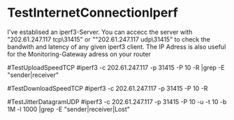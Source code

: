 # TestInternetConnectionIperf

I've establised an iperf3-Server. You can accecc the server with "202.61.247.117 tcp\31415" or ""202.61.247.117 udp\31415" to check the bandwith and latency of any given iperf3 client. The IP Adress is also useful for the Monitoring-Gateway adress on your router

#TestUploadSpeedTCP
#iperf3 -c 202.61.247.117 -p 31415 -P 10 -R |grep -E "sender|receiver"

#TestDownloadSpeedTCP
#iperf3 -c 202.61.247.117 -p 31415 -P 10 -R

#TestJitterDatagramUDP
#iperf3 -c 202.61.247.117 -p 31415 -P 10 -u -t 10 -b 1M -l 1000 |grep -E "sender|receiver|Lost"
